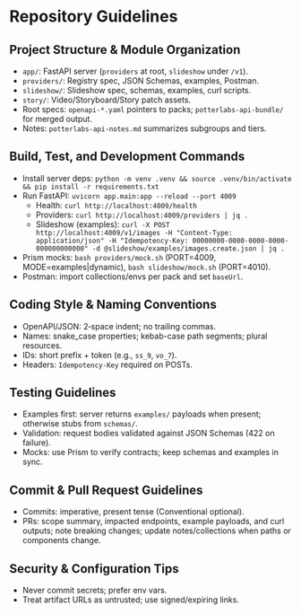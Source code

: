 # Repository Guidelines

## Project Structure & Module Organization
- `app/`: FastAPI server (`providers` at root, `slideshow` under `/v1`).
- `providers/`: Registry spec, JSON Schemas, examples, Postman.
- `slideshow/`: Slideshow spec, schemas, examples, curl scripts.
- `story/`: Video/Storyboard/Story patch assets.
- Root specs: `openapi-*.yaml` pointers to packs; `potterlabs-api-bundle/` for merged output.
- Notes: `potterlabs-api-notes.md` summarizes subgroups and tiers.

## Build, Test, and Development Commands
- Install server deps: `python -m venv .venv && source .venv/bin/activate && pip install -r requirements.txt`
- Run FastAPI: `uvicorn app.main:app --reload --port 4009`
  - Health: `curl http://localhost:4009/health`
  - Providers: `curl http://localhost:4009/providers | jq .`
  - Slideshow (examples): `curl -X POST http://localhost:4009/v1/images -H "Content-Type: application/json" -H "Idempotency-Key: 00000000-0000-0000-0000-000000000000" -d @slideshow/examples/images.create.json | jq .`
- Prism mocks: `bash providers/mock.sh` (PORT=4009, MODE=examples|dynamic), `bash slideshow/mock.sh` (PORT=4010).
- Postman: import collections/envs per pack and set `baseUrl`.

## Coding Style & Naming Conventions
- OpenAPI/JSON: 2‑space indent; no trailing commas.
- Names: snake_case properties; kebab-case path segments; plural resources.
- IDs: short prefix + token (e.g., `ss_9`, `vo_7`).
- Headers: `Idempotency-Key` required on POSTs.

## Testing Guidelines
- Examples first: server returns `examples/` payloads when present; otherwise stubs from `schemas/`.
- Validation: request bodies validated against JSON Schemas (422 on failure).
- Mocks: use Prism to verify contracts; keep schemas and examples in sync.

## Commit & Pull Request Guidelines
- Commits: imperative, present tense (Conventional optional).
- PRs: scope summary, impacted endpoints, example payloads, and curl outputs; note breaking changes; update notes/collections when paths or components change.

## Security & Configuration Tips
- Never commit secrets; prefer env vars.
- Treat artifact URLs as untrusted; use signed/expiring links.
